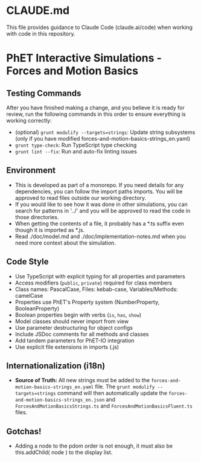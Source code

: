 # CLAUDE.md

This file provides guidance to Claude Code (claude.ai/code) when working with code in this repository.

# PhET Interactive Simulations - Forces and Motion Basics

## Testing Commands

After you have finished making a change, and you believe it is ready for review, run the following commands in this
order to ensure everything is working correctly:

- (optional) `grunt modulify --targets=strings`: Update string subsystems (only if you have modified
  forces-and-motion-basics-strings_en.yaml)
- `grunt type-check`: Run TypeScript type checking
- `grunt lint --fix`: Run and auto-fix linting issues

## Environment

- This is developed as part of a monorepo. If you need details for any dependencies, you can follow the import paths
  imports. You will be approved to read files outside our working directory.
- If you would like to see how it was done in other simulations, you can search for patterns in '../' and you will be
  approved to read the code in those directories.
- When getting the contents of a file, it probably has a *.ts suffix even though it is imported as *.js.
- Read ./doc/model.md and ./doc/implementation-notes.md when you need more context about the simulation.

## Code Style

- Use TypeScript with explicit typing for all properties and parameters
- Access modifiers (`public`, `private`) required for class members
- Class names: PascalCase, Files: kebab-case, Variables/Methods: camelCase
- Properties use PhET's Property system (NumberProperty, BooleanProperty)
- Boolean properties begin with verbs (`is`, `has`, `show`)
- Model classes should never import from view
- Use parameter destructuring for object configs
- Include JSDoc comments for all methods and classes
- Add tandem parameters for PhET-IO integration
- Use explicit file extensions in imports (.js)

## Internationalization (i18n)

- **Source of Truth:** All new strings must be added to the `forces-and-motion-basics-strings_en.yaml` file. The
  `grunt modulify --targets=strings` command will then automatically update the
  `forces-and-motion-basics-strings_en.json` and `ForcesAndMotionBasicsStrings.ts` and `ForcesAndMotionBasicsFluent.ts`
  files.

## Gotchas!

- Adding a node to the pdom order is not enough, it must also be this.addChild( node ) to the display list.